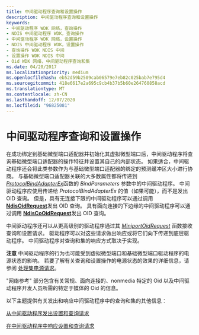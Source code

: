 ```yaml
---
title: 中间驱动程序查询和设置操作
description: 中间驱动程序查询和设置操作
keywords:
- 中间驱动程序 WDK 网络，查询操作
- NDIS 中间驱动程序 WDK，查询操作
- 中间驱动程序 WDK 网络，设置操作
- NDIS 中间驱动程序 WDK，设置操作
- 查询操作 WDK NDIS 中间
- 设置操作 WDK NDIS 中间
- Oid WDK 网络，中间驱动程序查询和集
ms.date: 04/20/2017
ms.localizationpriority: medium
ms.openlocfilehash: eb52d59b2509cab06579e7eb82c025bab7e795d4
ms.sourcegitcommit: 418e6617e2a695c9cb4b37b5b60e264760858acd
ms.translationtype: MT
ms.contentlocale: zh-CN
ms.lasthandoff: 12/07/2020
ms.locfileid: "96825081"
---
```

# <a name="intermediate-driver-query-and-set-operations"></a>中间驱动程序查询和设置操作





在成功绑定到基础微型端口适配器并初始化其虚拟微型端口后，中间驱动程序将查询基础微型端口适配器的操作特征并设置其自己的内部状态。 如果适合，中间驱动程序还会将此类参数作为与基础微型端口适配器的绑定的预测缓冲区大小进行协商。 与基础微型端口适配器关联的大多数属性都将传递到 [*ProtocolBindAdapterEx*](/windows-hardware/drivers/ddi/ndis/nc-ndis-protocol_bind_adapter_ex)函数的 *BindParameters* 参数中的中间驱动程序。 中间驱动程序应使用传递给 *ProtocolBindAdapterEx* 的值（如果可能），而不是发出 OID 查询。 但是，具有无连接下限的中间驱动程序可以通过调用 [**NdisOidRequest**](/windows-hardware/drivers/ddi/ndis/nf-ndis-ndisoidrequest)发出 OID 查询。 具有面向连接的下边缘的中间驱动程序可以通过调用 [**NdisCoOidRequest**](/windows-hardware/drivers/ddi/ndis/nf-ndis-ndiscooidrequest)发出 OID 查询。

中间驱动程序还可以从更高级别的驱动程序通过其 [*MiniportOidRequest*](/windows-hardware/drivers/ddi/ndis/nc-ndis-miniport_oid_request) 函数接收查询和设置请求。 驱动程序可以对这些请求做出响应或将它们向下传递到底层驱动程序。 中间驱动程序对查询和集的响应方式取决于实现。

**注意**  中间驱动程序的行为也可能受到虚拟微型端口和基础微型端口驱动程序的电源状态的影响。 若要了解有关查询和设置操作的电源状态的效果的详细信息，请参阅 [处理集电源请求](handling-a-set-power-request.md)。

 

"网络参考" 部分包含有关常规、面向连接的、nonmedia 特定的 Oid 以及中间驱动程序开发人员所需的特定于媒体的 Oid 的信息。

以下主题提供有关发出和响应中间驱动程序中的查询和集的其他信息：

[从中间驱动程序发出设置和查询请求](issuing-set-and-query-requests-from-an-intermediate-driver.md)

[在中间驱动程序中响应设置和查询请求](responding-to-sets-and-queries-in-an-intermediate-driver.md)

 

